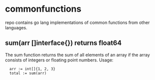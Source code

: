 # commonfunctions
repo contains go lang implementations of common functions from other languages.

## sum(arr []interface{}) returns float64
The sum function returns the sum of all elements of an array if the array consists of integers or floating point numbers.
Usage:
```
  arr := int[]{1, 2, 3}
  total := sum(arr)
```
